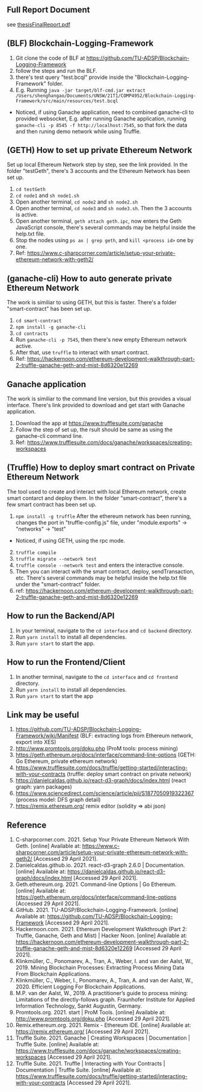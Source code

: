 ## Full Report Document
see [thesisFinalReport.pdf](/thesisFinalReport.pdf)


## (BLF) Blockchain-Logging-Framework
1. Git clone the code of BLF at https://github.com/TU-ADSP/Blockchain-Logging-Framework
2. follow the steps and run the BLF.
3. there's test query "test.bcql" provide inside the "Blockchain-Logging-Framework" folder.
4. E.g. Running `java -jar target/blf-cmd.jar extract /Users/shenghangao/Documents/UNSW/21T1/COMP4952/Blockchain-Logging-Framework/src/main/resources/test.bcql` 
* Noticed, if using Ganache application, need to combined ganache-cli to provided websocket, E.g. after running Ganache application, running `ganache-cli -p 8545 -f http://localhost:7545`, so that fork the data and then runing demo network while using Truffle.

## (GETH) How to set up private Ethereum Network
Set up local Ethereum Network step by step, see the link provided. In the folder "testGeth", there's 3 accounts and the Ethereum Network has been set up.
1. `cd testGeth`
2. `cd node1` and `sh node1.sh`
3. Open another terminal, `cd node2` and `sh node2.sh`
4. Open another terminal, `cd node3` and `sh node3.sh`. Then the 3 accounts is active.
5. Open another terminal, `geth attach geth.ipc`, now enters the Geth JavaScript console, there's several commands may be helpful inside the help.txt file.
6. Stop the nodes using `ps ax | grep geth`, and `kill <process id>` one by one.
7. Ref: https://www.c-sharpcorner.com/article/setup-your-private-ethereum-network-with-geth2/

## (ganache-cli) How to auto generate private Ethereum Network
The work is similiar to using GETH, but this is faster. There's a folder "smart-contract" has been set up.
1. `cd smart-contract`
2. `npm install -g ganache-cli`
3. `cd contracts`
4. Run `ganache-cli -p 7545`, then there's new empty Ethereum network active.
5. After that, use `truffle` to interact with smart contract.
6. Ref: https://hackernoon.com/ethereum-development-walkthrough-part-2-truffle-ganache-geth-and-mist-8d6320e12269

## Ganache application
The work is similiar to the command line version, but this provides a visual interface. There's link provided to download and get start with Ganache application.
1. Download the app at https://www.trufflesuite.com/ganache
2. Follow the step of set up, the rsult should be same as using the ganache-cli command line.
3. Ref: https://www.trufflesuite.com/docs/ganache/workspaces/creating-workspaces

## (Truffle) How to deploy smart contract on Private Ethereum Network
The tool used to create and interact with local Ethereum network, create smart contarct and deploy them. In the folder "smart-contract", there's a few smart contract has been set up.
1. `npm install -g truffle`
After the ethereum network has been running, changes the port in "truffle-config.js" file, under "module.exports" -> "networks" -> "test"
* Noticed, if using GETH, using the rpc mode.
2. `truffle compile`
3. `truffle migrate --network test`
4. `truffle console --network test` and enters the interactive console.
5. Then you can interact with the smart contract, deploy, sendTransaction, etc. There's several commands may be helpful inside the help.txt file under the "smart-contract" folder.
9. ref: https://hackernoon.com/ethereum-development-walkthrough-part-2-truffle-ganache-geth-and-mist-8d6320e12269


## How to run the Backend/API
1. In your terminal, navigate to the `cd interface` and `cd backend` directory.
2. Run `yarn install` to install all dependencies.
3. Run `yarn start` to start the app.

## How to run the Frontend/Client
1. In another terminal, navigate to the `cd interface` and `cd frontend` directory.
2. Run `yarn install` to install all dependencies.
3. Run `yarn start` to start the app

## Link may be useful
1. https://github.com/TU-ADSP/Blockchain-Logging-Framework/wiki/Manifest  (BLF: extracting logs from Ethereum network, export into XES)
2. http://www.promtools.org/doku.php  (ProM tools: process mining)
3. https://geth.ethereum.org/docs/interface/command-line-options (GETH: Go Ethereum, private ethereum network)
4. https://www.trufflesuite.com/docs/truffle/getting-started/interacting-with-your-contracts (truffle: deploy smart contract on private network)
5. https://danielcaldas.github.io/react-d3-graph/docs/index.html 	(react graph: yarn packages)
6. https://www.sciencedirect.com/science/article/pii/S1877050919322367 (process model: DFS graph detail)
7. https://remix.ethereum.org/ remix editor (solidity => abi json)

## Reference
1. C-sharpcorner.com. 2021. Setup Your Private Ethereum Network With Geth. [online] Available at: <https://www.c-sharpcorner.com/article/setup-your-private-ethereum-network-with-geth2/> [Accessed 29 April 2021].
2. Danielcaldas.github.io. 2021. react-d3-graph 2.6.0 | Documentation. [online] Available at: <https://danielcaldas.github.io/react-d3-graph/docs/index.html> [Accessed 29 April 2021].
3. Geth.ethereum.org. 2021. Command-line Options | Go Ethereum. [online] Available at: <https://geth.ethereum.org/docs/interface/command-line-options> [Accessed 29 April 2021].
4. GitHub. 2021. TU-ADSP/Blockchain-Logging-Framework. [online] Available at: <https://github.com/TU-ADSP/Blockchain-Logging-Framework> [Accessed 29 April 2021].
5. Hackernoon.com. 2021. Ethereum Development Walkthrough (Part 2: Truffle, Ganache, Geth and Mist) | Hacker Noon. [online] Available at: <https://hackernoon.com/ethereum-development-walkthrough-part-2-truffle-ganache-geth-and-mist-8d6320e12269> [Accessed 29 April 2021].
6. Klinkmüller, C., Ponomarev, A., Tran, A., Weber, I. and van der Aalst, W., 2019. Mining Blockchain Processes: Extracting Process Mining Data From Blockchain Applications.
7. Klinkmüller, C., Weber, I., Ponomarev, A., Tran, A. and van der Aalst, W., 2020. Efficient Logging For Blockchain Applications.
8. M.P. van der Aalst, W., 2019. A practitioner’s guide to process mining: Limitations of the directly-follows graph. Fraunhofer Institute for Applied Information Technology, Sankt Augustin, Germany.
9. Promtools.org. 2021. start | ProM Tools. [online] Available at: <http://www.promtools.org/doku.php> [Accessed 29 April 2021].
10. Remix.ethereum.org. 2021. Remix - Ethereum IDE. [online] Available at: <https://remix.ethereum.org/> [Accessed 29 April 2021].
11. Truffle Suite. 2021. Ganache | Creating Workspaces | Documentation | Truffle Suite. [online] Available at: <https://www.trufflesuite.com/docs/ganache/workspaces/creating-workspaces> [Accessed 29 April 2021].
12. Truffle Suite. 2021. Truffle | Interacting with Your Contracts | Documentation | Truffle Suite. [online] Available at: <https://www.trufflesuite.com/docs/truffle/getting-started/interacting-with-your-contracts> [Accessed 29 April 2021].
